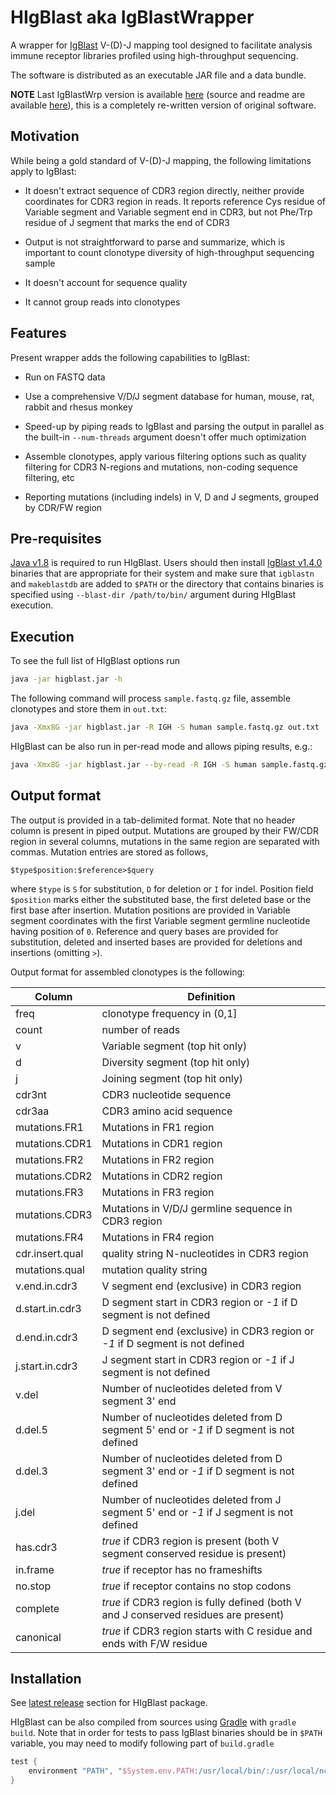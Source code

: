 #  HIgBlast aka IgBlastWrapper

A wrapper for [IgBlast](http://www.ncbi.nlm.nih.gov/igblast/igblast.cgi) V-(D)-J mapping tool designed to facilitate analysis immune receptor libraries profiled using high-throughput sequencing.

The software is distributed as an executable JAR file and a data bundle.

**NOTE** Last IgBlastWrp version is available [here](https://github.com/mikessh/higblast/releases/tag/v0.6) (source and readme are available [here](https://github.com/mikessh/higblast/tree/v0.6)), this is a completely re-written version of original software.

## Motivation

While being a gold standard of V-(D)-J mapping, the following limitations apply to IgBlast:

- It doesn't extract sequence of CDR3 region directly, neither provide coordinates for CDR3 region in reads. It reports reference Cys residue of Variable segment and Variable segment end in CDR3, but not Phe/Trp residue of J segment that marks the end of CDR3

- Output is not straightforward to parse and summarize, which is important to count clonotype diversity of high-throughput sequencing sample

- It doesn't account for sequence quality

- It cannot group reads into clonotypes


## Features

Present wrapper adds the following capabilities to IgBlast:

- Run on FASTQ data

- Use a comprehensive V/D/J segment database for human, mouse, rat, rabbit and rhesus monkey

- Speed-up by piping reads to IgBlast and parsing the output in parallel as the built-in ``--num-threads`` argument doesn't offer much optimization

- Assemble clonotypes, apply various filtering options such as quality filtering for CDR3 N-regions and mutations, non-coding sequence filtering, etc

- Reporting mutations (including indels) in V, D and J segments, grouped by CDR/FW region

## Pre-requisites

[Java v1.8](http://www.oracle.com/technetwork/java/javase/downloads/jre8-downloads-2133155.html) is required to run HIgBlast. Users should then install [IgBlast v1.4.0](http://www.ncbi.nlm.nih.gov/igblast/faq.html#standalone) binaries that are appropriate for their system and make sure that ``igblastn`` and ``makeblastdb`` are added to ``$PATH`` or the directory that contains binaries is specified using ``--blast-dir /path/to/bin/`` argument during HIgBlast execution.

## Execution

To see the full list of HIgBlast options run 

```bash
java -jar higblast.jar -h
```

The following command will process ``sample.fastq.gz`` file, assemble clonotypes and store them in ``out.txt``:

```bash
java -Xmx8G -jar higblast.jar -R IGH -S human sample.fastq.gz out.txt
```

HIgBlast can be also run in per-read mode and allows piping results, e.g.:

```bash
java -Xmx8G -jar higblast.jar --by-read -R IGH -S human sample.fastq.gz - | grep "IGHV1-8" > out.txt
```

## Output format

The output is provided in a tab-delimited format. Note that no header column is present in piped output. Mutations are grouped by their FW/CDR region in several columns, mutations in the same region are separated with commas. Mutation entries are stored as follows,

```
$type$position:$reference>$query
```

where ``$type`` is ``S`` for substitution, ``D`` for deletion or ``I`` for indel. Position field ``$position`` marks either the substituted base, the first deleted base or the first base after insertion. Mutation positions are provided in Variable segment coordinates with the first Variable segment germline nucleotide having position of ``0``. Reference and query bases are provided for substitution, deleted and inserted bases are provided for deletions and insertions (omitting ``>``).

Output format for assembled clonotypes is the following:

Column           | Definition
-----------------|------------------------------------------------------------------------
freq             | clonotype frequency in (0,1]
count            | number of reads
v                | Variable segment (top hit only)
d                | Diversity segment (top hit only)
j                | Joining segment (top hit only)
cdr3nt           | CDR3 nucleotide sequence
cdr3aa           | CDR3 amino acid sequence
mutations.FR1    | Mutations in FR1 region
mutations.CDR1   | Mutations in CDR1 region
mutations.FR2    | Mutations in FR2 region
mutations.CDR2   | Mutations in CDR2 region
mutations.FR3    | Mutations in FR3 region
mutations.CDR3   | Mutations in V/D/J germline sequence in CDR3 region
mutations.FR4    | Mutations in FR4 region
cdr.insert.qual  | quality string N-nucleotides in CDR3 region
mutations.qual   | mutation quality string
v.end.in.cdr3    | V segment end (exclusive) in CDR3 region
d.start.in.cdr3  | D segment start in CDR3 region or *-1* if D segment is not defined
d.end.in.cdr3    | D segment end (exclusive) in CDR3 region or *-1* if D segment is not defined
j.start.in.cdr3  | J segment start in CDR3 region or *-1* if J segment is not defined
v.del            | Number of nucleotides deleted from V segment 3' end
d.del.5          | Number of nucleotides deleted from D segment 5' end or *-1* if D segment is not defined
d.del.3          | Number of nucleotides deleted from D segment 3' end or *-1* if D segment is not defined
j.del            | Number of nucleotides deleted from J segment 5' end or *-1* if J segment is not defined
has.cdr3         | *true* if CDR3 region is present (both V segment conserved residue is present)
in.frame         | *true* if receptor has no frameshifts
no.stop          | *true* if receptor contains no stop codons
complete         | *true* if CDR3 region is fully defined (both V and J conserved residues are present)
canonical        | *true* if CDR3 region starts with C residue and ends with F/W residue
 
## Installation

See [latest release](https://github.com/mikessh/igblastwrp/releases/latest) section for HIgBlast package.

HIgBlast can be also compiled from sources using [Gradle](https://gradle.org/) with ``gradle build``. Note that in order for tests to pass IgBlast binaries should be in ``$PATH`` variable, you may need to modify following part of ``build.gradle`` 

```gradle
test {
    environment "PATH", "$System.env.PATH:/usr/local/bin/:/usr/local/ncbi/igblast/bin/"
}
```
